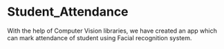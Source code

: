 # Student_Attendance
With the help of Computer Vision libraries, we have created an app which can mark attendance of student using Facial recognition system.
